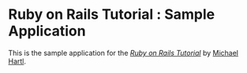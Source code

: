 # Ruby on Rails Tutorial : Sample Application

This is the sample application for the
[*Ruby on Rails Tutorial*](http://railstutorial.org/)
by [Michael Hartl](http://michaelhartl.com/).